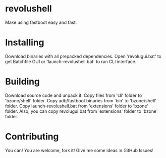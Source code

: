 # revolushell
Make using fastboot easy and fast.
# Installing
Download binaries with all prepacked dependencies. Open 'revolugui.bat' to get Batchfile GUI or 'launch-revolushell.bat' to run CLI interface.
# Building
Download source code and unpack it. Copy files from 'cli' folder to 'bzone/shell' folder.
Copy adb/fastboot binaries from 'bin' to 'bzone/shell' folder.
Copy launch-revolushell.bat from 'extensions' folder to 'bzone' folder.
Also, you can copy revolugui.bat from 'extensions' folder to 'bzone' folder.
# Contributing
You can! You are welcome, fork it! Give me some ideas in GitHub Issues!

